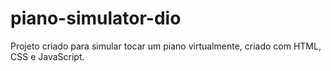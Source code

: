 # piano-simulator-dio
Projeto criado para simular tocar um piano virtualmente, criado com HTML, CSS e JavaScript. 
